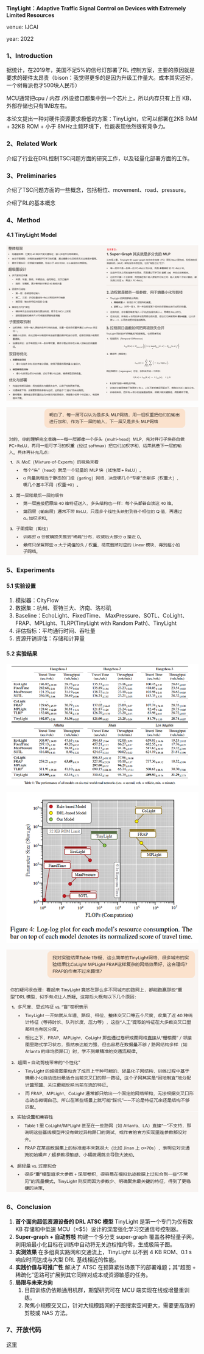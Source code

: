 **TinyLight：Adaptive Traffic Signal Control on Devices with Extremely Limited Resources**

venue: IJCAI

year: 2022

### 1、Introduction

据统计，在2019年，美国不足5%的信号灯部署了RL 控制方案，主要的原因就是要求的硬件太昂贵（bison：我觉得更多的是因为升级工作量大。成本其实还好，一个树莓派也才500块人民币）

MCU通常把cpu / 内存 /外设接口都集中到一个芯片上，所以内存只有上百 KB，外部存储也只有1MB左右。

本论文提出一种对硬件资源要求极低的方案：TinyLight，它可以部署在2KB RAM + 32KB ROM + 小于 8MHz主频环境下，性能表现依然很有竞争力。

### 2、Related Work

介绍了行业在DRL控制TSC问题方面的研究工作，以及轻量化部署方面的工作。

### 3、Preliminaries

介绍了TSC问题方面的一些概念，包括相位、movement、road、pressure。

介绍了RL的基本概念

### 4、Method

#### 4.1 TinyLight Model

![image-20250922202846155](img/image-20250922202846155.png)



![image-20250922202745473](img/image-20250922202745473.png)

### 5、Experiments

#### 5.1 实验设置

1. 模拟器：CityFlow
2. 数据集：杭州、亚特兰大、济南、洛杉矶
3. Baseline：EchoLight、FixedTime、 MaxPressure、SOTL、CoLight、FRAP、MPLight、TLRP(TinyLight with Random Path)、TinyLight
4. 评估指标：平均通行时间、吞吐量
5. 资源开销评估：存储和计算量

#### 5.2 实验结果

![image-20250922204055692](img/image-20250922204055692.png)

![image-20250922204217425](img/image-20250922204217425.png)

![image-20250922204819444](img/image-20250922204819444.png)

### 6、Conclusion

1. **首个面向超低资源设备的 DRL ATSC 模型**   TinyLight 是第一个专门为仅有数 KB 存储和中低速 MCU（≈$5）设计的深度强化学习交通信号控制器。
2. **Super-graph + 自动剪枝**   构建一个多分支 super-graph 覆盖各种轻量子网，利用熵最小化目标在训练中自动将无关边权推向零，生成极简子图。
3. **实测效果**   在多组真实路网和交通流上，TinyLight 以不到 4 KB ROM、0.1 s 响应时间达成与大型 DRL 基线相近的性能。
4. **实践价值与可推广性**   解决了 ATSC 在预算紧张场景下的部署难题；其“超图 + 稀疏化”思路可扩展到其它同样对成本或资源敏感的任务。
5. **局限与未来方向**
   1. 目前训练仍依赖通用机群，期望研究可在 MCU 端实现在线或增量重训练。
   2. 聚焦小规模交叉口，针对大规模路网的子图搜索空间更大，需要更高效的剪枝或 NAS 方法。

### 7、开放代码

[这里](https://github.com/dxing-cs/TinyLight)